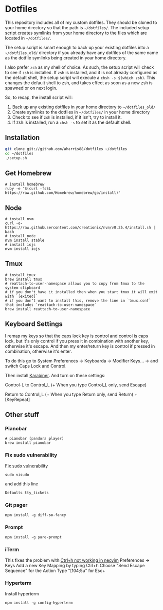 # Dotfiles

This repository includes all of my custom dotfiles.  They should be cloned to your home directory so that the path is `~/dotfiles/`.  The included setup script creates symlinks from your home directory to the files which are located in `~/dotfiles/`.

The setup script is smart enough to back up your existing dotfiles into a `~/dotfiles_old/` directory if you already have any dotfiles of the same name as the dotfile symlinks being created in your home directory.

I also prefer `zsh` as my shell of choice.  As such, the setup script will check to see if `zsh` is installed.  If `zsh` is installed, and it is not already configured as the default shell, the setup script will execute a `chsh -s $(which zsh)`.  This changes the default shell to zsh, and takes effect as soon as a new zsh is spawned or on next login.

So, to recap, the install script will:

1. Back up any existing dotfiles in your home directory to `~/dotfiles_old/`
2. Create symlinks to the dotfiles in `~/dotfiles/` in your home directory
3. Check to see if `zsh` is installed, if it isn't, try to install it.
4. If zsh is installed, run a `chsh -s` to set it as the default shell.

## Installation

``` bash
git clone git://github.com/aharris88/dotfiles ~/dotfiles
cd ~/dotfiles
./setup.sh
```

## Get Homebrew

```
# install homebrew
ruby -e "$(curl -fsSL https://raw.github.com/Homebrew/homebrew/go/install)"
```

## Node

```
# install nvm
curl -o- https://raw.githubusercontent.com/creationix/nvm/v0.25.4/install.sh | bash
# install node
nvm install stable
# install iojs
nvm install iojs
```

## Tmux

```
# install tmux
brew install tmux
# reattach-to-user-namespace allows you to copy from tmux to the system clipboard
# if you don't have it installed then when you start tmux it will exit with `[exited]`
# if you don't want to install this, remove the line in `tmux.conf` that includes `reattach-to-user-namespace`
brew install reattach-to-user-namespace
```

## Keyboard Settings

I remap my keys so that the caps lock key is control and control is caps lock, but it's only control if you press it in combination with another key, otherwise it's escape. And then my enter/return key is control if pressed in combination, otherwise it's enter.

To do this go to System Preferences -> Keyboarda -> Modifier Keys... -> and switch Caps Lock and Control.

Then install [Karabiner](https://github.com/tekezo/Karabiner). And turn on these settings:

Control-L to Control_L (+ When you type Control_L only, send Escape)

Return to Control_L (+ When you type Return only, send Return) + [KeyRepeat]

## Other stuff

### Pianobar

```
# pianobar (pandora player)
brew install pianobar
```

### Fix sudo vulnerability

[Fix sudo vulnerability](http://blog.rongarret.info/2015/08/psa-beware-of-sudo-on-os-x.html)
```
sudo visudo
```

and add this line

```
Defaults tty_tickets
```

### Git pager

```
npm install -g diff-so-fancy
```

### Prompt

```
npm install -g pure-prompt
```

### iTerm

This fixes the problem with [Ctrl+h not working in neovim](https://github.com/neovim/neovim/issues/2048)
Preferences -> Keys
Add a new Key Mapping by typing Ctrl+h
Choose "Send Escape Sequence" for the Action
Type "[104;5u" for Esc+

### Hyperterm

Install hyperterm

```
npm install -g config-hyperterm
```

